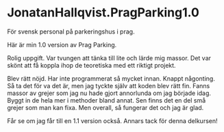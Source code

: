 # JonatanHallqvist.PragParking1.0
För svensk personal på parkeringshus i prag. 

Här är min 1.0 version av Prag Parking. 

Rolig uppgift. Var tvungen att tänka till lite och lärde mig massor. Det var skönt att få koppla ihop de teoretiska med ett riktigt projekt.

Blev rätt nöjd. Har inte programmerat så mycket innan. Knappt någonting. Så ta det för va det är, men jag tyckte själv att koden blev rätt fin. Fanns massor av grejer som jag nu hade gjort annorlunda om jag började idag. Byggt in de hela mer i methoder bland annat. Sen finns det en del små grejer som man kan fixa. Men overall, så fungerar det och jag är glad.

Får se om jag får till en 1.1 version också. Annars tack för denna delkursen! 

